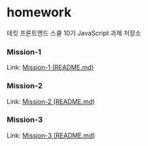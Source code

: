 # homework

테킷 프론트엔드 스쿨 10기 JavaScript 과제 저장소

### Mission-1
Link: [Mission-1 (README.md)](/mission01/naver_login/README.md)

### Mission-2
Link: [Mission-2 (README.md)](/mission02/README.md)

### Mission-3
Link: [Mission-3 (README.md)](/mission03/swiper_slide/README.md)
